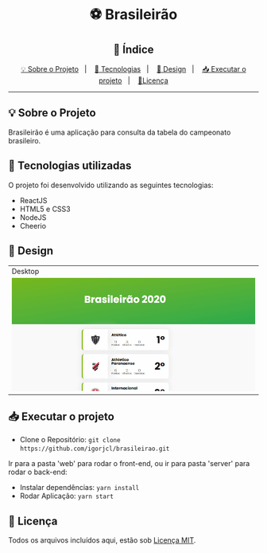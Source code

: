 <h1 align="center">
  ⚽️ Brasileirão
  <br>
</h1>

<h2 align="center">
  📑 Índice
</h2>

<p align="center">
  <a href="#-sobre-o-projeto">💡 Sobre o Projeto</a>&nbsp;&nbsp;&nbsp;|&nbsp;&nbsp;&nbsp;
  <a href="#-tecnologias-utilizadas">🚀 Tecnologias</a>&nbsp;&nbsp;&nbsp;|&nbsp;&nbsp;&nbsp;
  <a href="#-design">🎨 Design</a>&nbsp;&nbsp;&nbsp;|&nbsp;&nbsp;&nbsp;
  <a href="#-executar-o-projeto">📥 Executar o projeto</a>&nbsp;&nbsp;&nbsp;|&nbsp;&nbsp;&nbsp;
  <a href="#-licença"> 📕Licença</a>
</p>

---

## 💡 Sobre o Projeto

Brasileirão é uma aplicação para consulta da tabela do campeonato brasileiro.

## 🚀 Tecnologias utilizadas

O projeto foi desenvolvido utilizando as seguintes tecnologias:

- ReactJS
- HTML5 e CSS3
- NodeJS
- Cheerio

## 🎨 Design

<table>
  <tr>
    <td>Desktop</td>
  </tr>
  <tr>
    <td><img src="https://github.com/igorjcl/brasileirao/blob/main/.github/web.gif"/></td>
  </tr>
</table>

## 📥 Executar o projeto

- Clone o Repositório: `git clone https://github.com/igorjcl/brasileirao.git`

Ir para a pasta 'web' para rodar o front-end, ou ir para pasta 'server' para rodar o back-end:

- Instalar dependências: `yarn install`
- Rodar Aplicação: `yarn start`

## 📕 Licença

Todos os arquivos incluídos aqui, estão sob [Licença MIT](./LICENSE).
